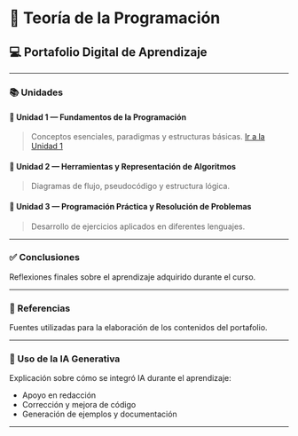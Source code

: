 # 📘 Teoría de la Programación  
## 💻 Portafolio Digital de Aprendizaje

---

### 📚 Unidades

#### 🧩 Unidad 1 — Fundamentos de la Programación
> Conceptos esenciales, paradigmas y estructuras básicas.
[Ir a la Unidad 1](./Unidad1.md)

#### 🔧 Unidad 2 — Herramientas y Representación de Algoritmos
> Diagramas de flujo, pseudocódigo y estructura lógica.

#### 🧠 Unidad 3 — Programación Práctica y Resolución de Problemas
> Desarrollo de ejercicios aplicados en diferentes lenguajes.

---

### ✅ Conclusiones
Reflexiones finales sobre el aprendizaje adquirido durante el curso.

---

### 📖 Referencias
Fuentes utilizadas para la elaboración de los contenidos del portafolio.

---

### 🤖 Uso de la IA Generativa
Explicación sobre cómo se integró IA durante el aprendizaje:
- Apoyo en redacción
- Corrección y mejora de código
- Generación de ejemplos y documentación

---
